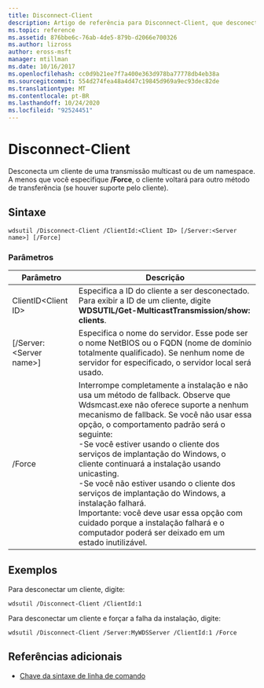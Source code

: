 ```yaml
---
title: Disconnect-Client
description: Artigo de referência para Disconnect-Client, que desconecta um cliente de uma transmissão multicast ou de um namespace.
ms.topic: reference
ms.assetid: 876bbe6c-76ab-4de5-879b-d2066e700326
ms.author: lizross
author: eross-msft
manager: mtillman
ms.date: 10/16/2017
ms.openlocfilehash: cc0d9b21ee7f7a400e363d978ba77778db4eb38a
ms.sourcegitcommit: 554d274fea48a4d47c19845d969a9ec93dec82de
ms.translationtype: MT
ms.contentlocale: pt-BR
ms.lasthandoff: 10/24/2020
ms.locfileid: "92524451"
---
```

# <a name="disconnect-client"></a>Disconnect-Client

Desconecta um cliente de uma transmissão multicast ou de um namespace. A menos que você especifique **/Force**, o cliente voltará para outro método de transferência (se houver suporte pelo cliente).

## <a name="syntax"></a>Sintaxe

```
wdsutil /Disconnect-Client /ClientId:<Client ID> [/Server:<Server name>] [/Force]
```

### <a name="parameters"></a>Parâmetros

|Parâmetro|Descrição|
|---------|-----------|
|ClientID\<Client ID>|Especifica a ID do cliente a ser desconectado. Para exibir a ID de um cliente, digite **WDSUTIL/Get-MulticastTransmission/show: clients**.|
|[/Server:\<Server name>]|Especifica o nome do servidor. Esse pode ser o nome NetBIOS ou o FQDN (nome de domínio totalmente qualificado). Se nenhum nome de servidor for especificado, o servidor local será usado.|
|/Force|Interrompe completamente a instalação e não usa um método de fallback. Observe que Wdsmcast.exe não oferece suporte a nenhum mecanismo de fallback. Se você não usar essa opção, o comportamento padrão será o seguinte:</br>-Se você estiver usando o cliente dos serviços de implantação do Windows, o cliente continuará a instalação usando unicasting.</br>-Se você não estiver usando o cliente dos serviços de implantação do Windows, a instalação falhará.</br>Importante: você deve usar essa opção com cuidado porque a instalação falhará e o computador poderá ser deixado em um estado inutilizável.|

## <a name="examples"></a>Exemplos

Para desconectar um cliente, digite:
```
wdsutil /Disconnect-Client /ClientId:1
```
Para desconectar um cliente e forçar a falha da instalação, digite:
```
wdsutil /Disconnect-Client /Server:MyWDSServer /ClientId:1 /Force
```

## <a name="additional-references"></a>Referências adicionais

- [Chave da sintaxe de linha de comando](command-line-syntax-key.md)